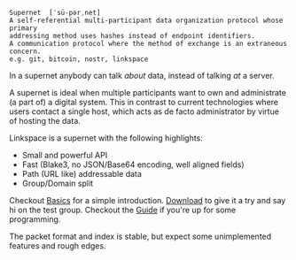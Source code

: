 ```definition
Supernet  [ˈsü-pərˌnet]
A self-referential multi-participant data organization protocol whose primary
addressing method uses hashes instead of endpoint identifiers.
A communication protocol where the method of exchange is an extraneous concern.
e.g. git, bitcoin, nostr, linkspace
```

In a supernet anybody can talk _about_ data, instead of talking _at_ a server.

A supernet is ideal when multiple participants want to own and administrate (a part of) a digital system.
This in contrast to current technologies where users contact a single host,
which acts as de facto administrator by virtue of hosting the data.

Linkspace is a supernet with the following highlights:

- Small and powerful API
- Fast (Blake3, no JSON/Base64 encoding, well aligned fields)
- Path (URL like) addressable data
- Group/Domain split

Checkout [Basics](./basics.html) for a simple introduction.
[Download](./download.html) to give it a try and say hi on the test group.
Checkout the [Guide](./docs/guide/index.html) if you're up for some programming.

The packet format and index is stable, but expect some unimplemented features and rough edges.

